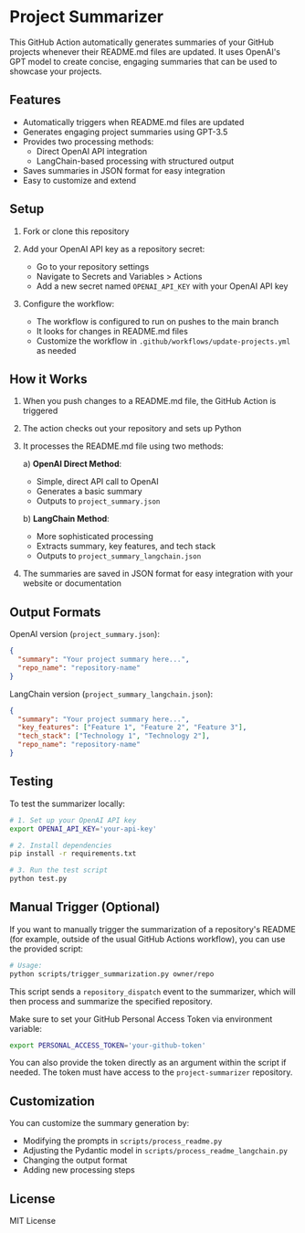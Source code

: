 # Project Summarizer

This GitHub Action automatically generates summaries of your GitHub projects whenever their README.md files are updated. It uses OpenAI's GPT model to create concise, engaging summaries that can be used to showcase your projects.

## Features

- Automatically triggers when README.md files are updated
- Generates engaging project summaries using GPT-3.5
- Provides two processing methods:
  - Direct OpenAI API integration
  - LangChain-based processing with structured output
- Saves summaries in JSON format for easy integration
- Easy to customize and extend

## Setup

1. Fork or clone this repository
2. Add your OpenAI API key as a repository secret:
   - Go to your repository settings
   - Navigate to Secrets and Variables > Actions
   - Add a new secret named `OPENAI_API_KEY` with your OpenAI API key

3. Configure the workflow:
   - The workflow is configured to run on pushes to the main branch
   - It looks for changes in README.md files
   - Customize the workflow in `.github/workflows/update-projects.yml` as needed

## How it Works

1. When you push changes to a README.md file, the GitHub Action is triggered
2. The action checks out your repository and sets up Python
3. It processes the README.md file using two methods:

   a) **OpenAI Direct Method**:
   - Simple, direct API call to OpenAI
   - Generates a basic summary
   - Outputs to `project_summary.json`

   b) **LangChain Method**:
   - More sophisticated processing
   - Extracts summary, key features, and tech stack
   - Outputs to `project_summary_langchain.json`

4. The summaries are saved in JSON format for easy integration with your website or documentation

## Output Formats

OpenAI version (`project_summary.json`):
```json
{
  "summary": "Your project summary here...",
  "repo_name": "repository-name"
}
```

LangChain version (`project_summary_langchain.json`):
```json
{
  "summary": "Your project summary here...",
  "key_features": ["Feature 1", "Feature 2", "Feature 3"],
  "tech_stack": ["Technology 1", "Technology 2"],
  "repo_name": "repository-name"
}
```

## Testing

To test the summarizer locally:

```bash
# 1. Set up your OpenAI API key
export OPENAI_API_KEY='your-api-key'

# 2. Install dependencies
pip install -r requirements.txt

# 3. Run the test script
python test.py
```

## Manual Trigger (Optional)

If you want to manually trigger the summarization of a repository's README (for example, outside of the usual GitHub Actions workflow), you can use the provided script:

```bash
# Usage:
python scripts/trigger_summarization.py owner/repo
```

This script sends a `repository_dispatch` event to the summarizer, which will then process and summarize the specified repository.

Make sure to set your GitHub Personal Access Token via environment variable:

```bash
export PERSONAL_ACCESS_TOKEN='your-github-token'
```

You can also provide the token directly as an argument within the script if needed. The token must have access to the `project-summarizer` repository.

## Customization

You can customize the summary generation by:
- Modifying the prompts in `scripts/process_readme.py`
- Adjusting the Pydantic model in `scripts/process_readme_langchain.py`
- Changing the output format
- Adding new processing steps

## License

MIT License